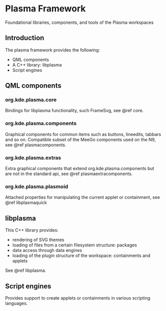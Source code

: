 # Plasma Framework

Foundational libraries, components, and tools of the Plasma workspaces

## Introduction
The plasma framework provides the following:
- QML components
- A C++ library: libplasma
- Script engines

## QML components
### org.kde.plasma.core

Bindings for libplasma functionality, such FrameSvg, see @ref core.

### org.kde.plasma.components
Graphical components for common items such as buttons, lineedits, tabbars and so on. Compatible subset of the MeeGo components used on the N9, see @ref plasmacomponents.

### org.kde.plasma.extras
Extra graphical components that extend org.kde.plasma.components but are not in the standard api, see @ref plasmaextracomponents.

### org.kde.plasma.plasmoid
Attached properties for manipulating the current applet or containment, see @ref libplasmaquick

## libplasma
This C++ library provides:
- rendering of SVG themes
- loading of files from a certain filesystem structure: packages
- data access through data engines
- loading of the plugin structure of the workspace: containments and applets

See @ref libplasma.

## Script engines
Provides support to create applets or containments in various scripting languages.

